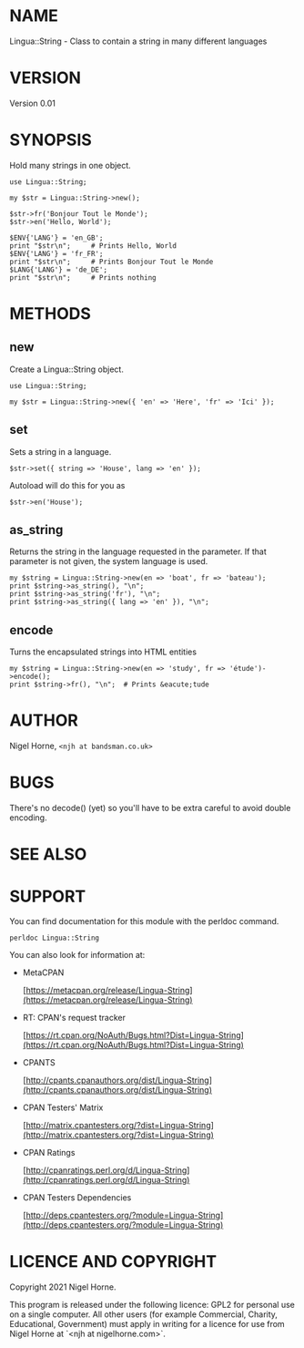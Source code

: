 # NAME

Lingua::String - Class to contain a string in many different languages

# VERSION

Version 0.01

# SYNOPSIS

Hold many strings in one object.

    use Lingua::String;

    my $str = Lingua::String->new();

    $str->fr('Bonjour Tout le Monde');
    $str->en('Hello, World');

    $ENV{'LANG'} = 'en_GB';
    print "$str\n";     # Prints Hello, World
    $ENV{'LANG'} = 'fr_FR';
    print "$str\n";     # Prints Bonjour Tout le Monde
    $LANG{'LANG'} = 'de_DE';
    print "$str\n";     # Prints nothing

# METHODS

## new

Create a Lingua::String object.

    use Lingua::String;

    my $str = Lingua::String->new({ 'en' => 'Here', 'fr' => 'Ici' });

## set

Sets a string in a language.

    $str->set({ string => 'House', lang => 'en' });

Autoload will do this for you as

    $str->en('House');

## as\_string

Returns the string in the language requested in the parameter.
If that parameter is not given, the system language is used.

    my $string = Lingua::String->new(en => 'boat', fr => 'bateau');
    print $string->as_string(), "\n";
    print $string->as_string('fr'), "\n";
    print $string->as_string({ lang => 'en' }), "\n";

## encode

Turns the encapsulated strings into HTML entities

    my $string = Lingua::String->new(en => 'study', fr => 'étude')->encode();
    print $string->fr(), "\n";  # Prints &eacute;tude

# AUTHOR

Nigel Horne, `<njh at bandsman.co.uk>`

# BUGS

There's no decode() (yet) so you'll have to be extra careful to avoid
double encoding.

# SEE ALSO

# SUPPORT

You can find documentation for this module with the perldoc command.

    perldoc Lingua::String

You can also look for information at:

- MetaCPAN

    [https://metacpan.org/release/Lingua-String](https://metacpan.org/release/Lingua-String)

- RT: CPAN's request tracker

    [https://rt.cpan.org/NoAuth/Bugs.html?Dist=Lingua-String](https://rt.cpan.org/NoAuth/Bugs.html?Dist=Lingua-String)

- CPANTS

    [http://cpants.cpanauthors.org/dist/Lingua-String](http://cpants.cpanauthors.org/dist/Lingua-String)

- CPAN Testers' Matrix

    [http://matrix.cpantesters.org/?dist=Lingua-String](http://matrix.cpantesters.org/?dist=Lingua-String)

- CPAN Ratings

    [http://cpanratings.perl.org/d/Lingua-String](http://cpanratings.perl.org/d/Lingua-String)

- CPAN Testers Dependencies

    [http://deps.cpantesters.org/?module=Lingua-String](http://deps.cpantesters.org/?module=Lingua-String)

# LICENCE AND COPYRIGHT

Copyright 2021 Nigel Horne.

This program is released under the following licence: GPL2 for personal use on
a single computer.
All other users (for example Commercial, Charity, Educational, Government)
must apply in writing for a licence for use from Nigel Horne at \`&lt;njh at nigelhorne.com>\`.
